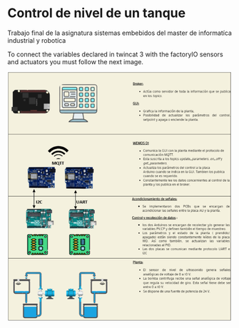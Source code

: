# Control de nivel de un tanque 

Trabajo final de la asignatura sistemas embebidos del master de informatíca industrial y robotíca 


To connect the variables declared in twincat 3 with the factoryIO sensors and actuators you must follow the next image.
<p align="center">
  <img src="https://github.com/juandpenan/SistemasEmbebidos/blob/main/ss/Capture.PNG?raw=true"/>
</p>
